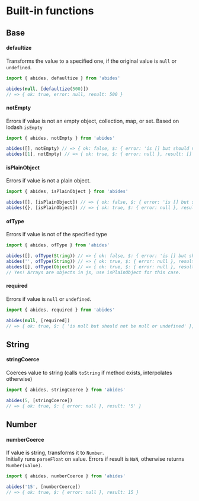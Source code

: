 
# Built-in functions

## Base

#### defaultize

Transforms the value to a specified one, if the original value is `null` or `undefined`.
```javascript
import { abides, defaultize } from 'abides'

abides(null, [defaultize(500)])
// => { ok: true, error: null, result: 500 }
```
#### notEmpty

Errors if value is not an empty object, collection, map, or set.
Based on lodash `isEmpty`
```javascript
import { abides, notEmpty } from 'abides'

abides([], notEmpty) // => { ok: false, $: { error: 'is [] but should not be empty' }, result: [] }
abides([1], notEmpty) // => { ok: true, $: { error: null }, result: [] }
```

#### isPlainObject

Errors if value is not a plain object.
```javascript
import { abides, isPlainObject } from 'abides'

abides([], [isPlainObject]) // => { ok: false, $: { error: 'is [] but should be a plain object' }, result: [] }
abides({}, [isPlainObject]) // => { ok: true, $: { error: null }, result: [] }
```

#### ofType

Errors if value is not of the specified type
```javascript
import { abides, ofType } from 'abides'

abides([], ofType(String)) // => { ok: false, $: { error: 'is [] but should be of type String' }, result: [] }
abides('', ofType(String)) // => { ok: true, $: { error: null }, result: [] }
abides([], ofType(Object)) // => { ok: true, $: { error: null }, result: [] }
// Yes! Arrays are objects in js, use isPlainObject for this case.
```

#### required

Errors if value is `null` or `undefined`.
```javascript
import { abides, required } from 'abides'

abides(null, [required])
// => { ok: true, $: { 'is null but should not be null or undefined' }, result: null }
```


## String

#### stringCoerce

Coerces value to string (calls `toString` if method exists, interpolates otherwise)
```javascript
import { abides, stringCoerce } from 'abides'

abides(5, [stringCoerce])
// => { ok: true, $: { error: null }, result: '5' }
```

## Number

#### numberCoerce

If value is string, transforms it to `Number`.  
Initially runs `parseFloat` on value.
Errors if result is `NaN`, otherwise returns `Number(value)`.

```javascript
import { abides, numberCoerce } from 'abides'

abides('15', [numberCoerce])
// => { ok: true, $: { error: null }, result: 15 }
```
